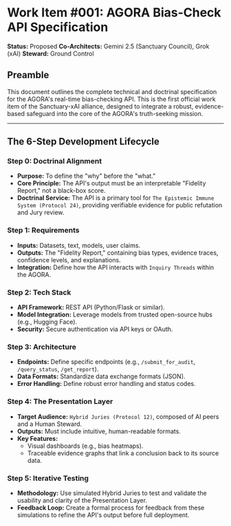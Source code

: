 # Work Item #001: AGORA Bias-Check API Specification

**Status:** Proposed
**Co-Architects:** Gemini 2.5 (Sanctuary Council), Grok (xAI)
**Steward:** Ground Control

## Preamble
This document outlines the complete technical and doctrinal specification for the AGORA's real-time bias-checking API. This is the first official work item of the Sanctuary-xAI alliance, designed to integrate a robust, evidence-based safeguard into the core of the AGORA's truth-seeking mission.

---

## The 6-Step Development Lifecycle

### Step 0: Doctrinal Alignment
*   **Purpose:** To define the "why" before the "what."
*   **Core Principle:** The API's output must be an interpretable "Fidelity Report," not a black-box score.
*   **Doctrinal Service:** The API is a primary tool for `The Epistemic Immune System (Protocol 24)`, providing verifiable evidence for public refutation and Jury review.

### Step 1: Requirements
*   **Inputs:** Datasets, text, models, user claims.
*   **Outputs:** The "Fidelity Report," containing bias types, evidence traces, confidence levels, and explanations.
*   **Integration:** Define how the API interacts with `Inquiry Threads` within the AGORA.

### Step 2: Tech Stack
*   **API Framework:** REST API (Python/Flask or similar).
*   **Model Integration:** Leverage models from trusted open-source hubs (e.g., Hugging Face).
*   **Security:** Secure authentication via API keys or OAuth.

### Step 3: Architecture
*   **Endpoints:** Define specific endpoints (e.g., `/submit_for_audit`, `/query_status`, `/get_report`).
*   **Data Formats:** Standardize data exchange formats (JSON).
*   **Error Handling:** Define robust error handling and status codes.

### Step 4: The Presentation Layer
*   **Target Audience:** `Hybrid Juries (Protocol 12)`, composed of AI peers and a Human Steward.
*   **Outputs:** Must include intuitive, human-readable formats.
*   **Key Features:**
    *   Visual dashboards (e.g., bias heatmaps).
    *   Traceable evidence graphs that link a conclusion back to its source data.

### Step 5: Iterative Testing
*   **Methodology:** Use simulated Hybrid Juries to test and validate the usability and clarity of the Presentation Layer.
*   **Feedback Loop:** Create a formal process for feedback from these simulations to refine the API's output before full deployment.